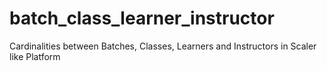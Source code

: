 # batch_class_learner_instructor
Cardinalities between Batches, Classes, Learners and Instructors in Scaler like Platform
